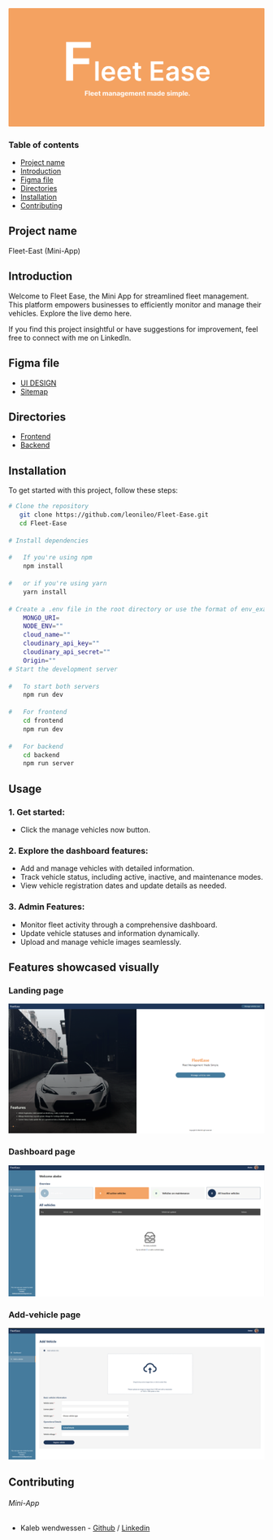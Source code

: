 <p><img src="./frontend/src/assets/banner.png" /></p>

### Table of contents
* [Project name](#project-name)
* [Introduction](#introduction)
* [Figma file](#figma-file)
* [Directories](#directories)
* [Installation](#installation)
* [Contributing](#contributing)

## Project name
Fleet-East (Mini-App)

## Introduction
Welcome to Fleet Ease, the Mini App for streamlined fleet management. This platform empowers businesses to efficiently monitor and manage their vehicles. Explore the live demo here.

If you find this project insightful or have suggestions for improvement, feel free to connect with me on LinkedIn. 

## Figma file
* [UI DESIGN](https://www.figma.com/design/WAPXVdS7fxbEd9EJ9e1Uvk/Fleet-Ease-ui-design?node-id=0-1&t=Jd3Rcu1Bg6r5zcxj-1)
* [Sitemap](https://www.figma.com/board/378KZB08gfEn9oLAeQKrSR/FleetEase-sitemap?t=Jd3Rcu1Bg6r5zcxj-1)

## Directories
* [Frontend](./frontend/)
* [Backend](./backend/)

## Installation
To get started with this project, follow these steps:
```bash
# Clone the repository
   git clone https://github.com/leonileo/Fleet-Ease.git
   cd Fleet-Ease

# Install dependencies

#   If you're using npm
    npm install 

#   or if you're using yarn
    yarn install

# Create a .env file in the root directory or use the format of env_example file and add the following environment variables
    MONGO_URI=
    NODE_ENV=""
    cloud_name=""
    cloudinary_api_key=""
    cloudinary_api_secret=""
    Origin=""
# Start the development server

#   To start both servers
    npm run dev
    
#   For frontend
    cd frontend
    npm run dev

#   For backend
    cd backend
    npm run server
```

## Usage
### 1. Get started:
*   Click the manage vehicles now button.
### 2. Explore the dashboard features:
*   Add and manage vehicles with detailed information.
*   Track vehicle status, including active, inactive, and maintenance modes.
*   View vehicle registration dates and update details as needed.
### 3. Admin Features:
*   Monitor fleet activity through a comprehensive dashboard.
*   Update vehicle statuses and information dynamically.
*   Upload and manage vehicle images seamlessly.

## Features showcased visually

### Landing page
<p><img src="./frontend/src/assets/Landing_page.png" /> </p>

### Dashboard page
<p><img src="./frontend/src/assets/Admin-dashboard.png" /> </p>

### Add-vehicle page
<p><img src="./frontend/src/assets/Add-vehicle_page.png" /> </p>

## Contributing
###### Mini-App
- Kaleb wendwessen - [Github](https://github.com/leonileo) / [Linkedin](https://linkedin.com/in/kaleb-wendwessen) 
